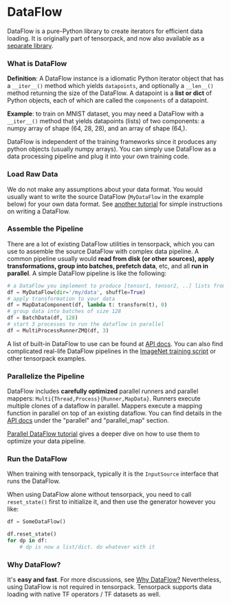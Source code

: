 
# DataFlow

DataFlow is a pure-Python library to create iterators for efficient data loading.
It is originally part of tensorpack, and now also available as a [separate library](https://github.com/tensorpack/dataflow).

### What is DataFlow

**Definition**: A DataFlow instance is a idiomatic Python iterator object that has a `__iter__()` method
which yields `datapoints`, and optionally a `__len__()` method returning the size of the DataFlow.
A datapoint is a **list or dict** of Python objects, each of which are called the `components` of a datapoint.

**Example**: to train on MNIST dataset, you may need a DataFlow with a `__iter__()` method
that yields datapoints (lists) of two components:
a numpy array of shape (64, 28, 28), and an array of shape (64,).

DataFlow is independent of the training frameworks since it produces any python objects
(usually numpy arrays).
You can simply use DataFlow as a data processing pipeline and plug it into your own training code.

### Load Raw Data
We do not make any assumptions about your data format.
You would usually want to write the source DataFlow (`MyDataFlow` in the example below) for your own data format.
See [another tutorial](extend/dataflow.md) for simple instructions on writing a DataFlow.

### Assemble the Pipeline
There are a lot of existing DataFlow utilities in tensorpack, which you can use to assemble
the source DataFlow with complex data pipeline.
A common pipeline usually would
__read from disk (or other sources),
apply transformations,
group into batches, prefetch data__, etc, and all __run in parallel__.
A simple DataFlow pipeline is like the following:

````python
# a DataFlow you implement to produce [tensor1, tensor2, ..] lists from whatever sources:
df = MyDataFlow(dir='/my/data', shuffle=True)
# apply transformation to your data
df = MapDataComponent(df, lambda t: transform(t), 0)
# group data into batches of size 128
df = BatchData(df, 128)
# start 3 processes to run the dataflow in parallel
df = MultiProcessRunnerZMQ(df, 3)
````

A list of built-in DataFlow to use can be found at [API docs](../modules/dataflow).
You can also find complicated real-life DataFlow pipelines in the [ImageNet training script](../../examples/ImageNetModels/imagenet_utils.py)
or other tensorpack examples.

### Parallelize the Pipeline

DataFlow includes **carefully optimized** parallel runners and parallel mappers: `Multi{Thread,Process}{Runner,MapData}`.
Runners execute multiple clones of a dataflow in parallel.
Mappers execute a mapping function in parallel on top of an existing dataflow.
You can find details in the [API docs](../modules/dataflow) under the
"parallel" and "parallel_map" section.

[Parallel DataFlow tutorial](parallel-dataflow.md) gives a deeper dive
on how to use them to optimize your data pipeline.

### Run the DataFlow

When training with tensorpack, typically it is the `InputSource` interface that runs the DataFlow.

When using DataFlow alone without tensorpack,
you need to call `reset_state()` first to initialize it,
and then use the generator however you like:

```python
df = SomeDataFlow()

df.reset_state()
for dp in df:
    # dp is now a list/dict. do whatever with it
```

### Why DataFlow?

It's **easy and fast**.
For more discussions, see [Why DataFlow?](./philosophy/dataflow.md)
Nevertheless, using DataFlow is not required in tensorpack.
Tensorpack supports data loading with native TF operators / TF datasets as well.
